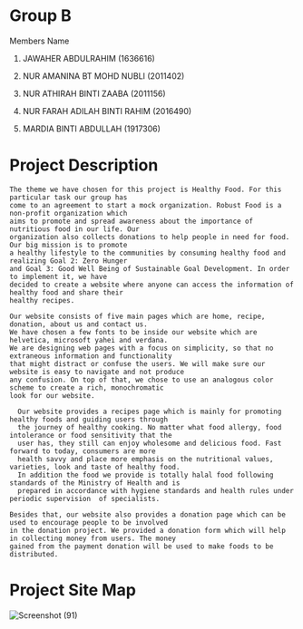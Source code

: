 # Group B 
Members Name

1. JAWAHER ABDULRAHIM (1636616)

2. NUR AMANINA BT MOHD NUBLI (2011402)

3. NUR ATHIRAH BINTI ZAABA (2011156)

4. NUR FARAH ADILAH BINTI RAHIM (2016490)

5. MARDIA BINTI ABDULLAH (1917306)

# Project Description

    The theme we have chosen for this project is Healthy Food. For this particular task our group has
    come to an agreement to start a mock organization. Robust Food is a non-profit organization which
    aims to promote and spread awareness about the importance of nutritious food in our life. Our 
    organization also collects donations to help people in need for food. Our big mission is to promote
    a healthy lifestyle to the communities by consuming healthy food and realizing Goal 2: Zero Hunger 
    and Goal 3: Good Well Being of Sustainable Goal Development. In order to implement it, we have 
    decided to create a website where anyone can access the information of healthy food and share their
    healthy recipes.

    Our website consists of five main pages which are home, recipe, donation, about us and contact us.
    We have chosen a few fonts to be inside our website which are helvetica, microsoft yahei and verdana.
    We are designing web pages with a focus on simplicity, so that no extraneous information and functionality
    that might distract or confuse the users. We will make sure our website is easy to navigate and not produce
    any confusion. On top of that, we chose to use an analogous color scheme to create a rich, monochromatic 
    look for our website.

      Our website provides a recipes page which is mainly for promoting healthy foods and guiding users through
      the journey of healthy cooking. No matter what food allergy, food intolerance or food sensitivity that the
      user has, they still can enjoy wholesome and delicious food. Fast forward to today, consumers are more 
      health savvy and place more emphasis on the nutritional values, varieties, look and taste of healthy food. 
      In addition the food we provide is totally halal food following standards of the Ministry of Health and is
      prepared in accordance with hygiene standards and health rules under periodic supervision  of specialists. 

    Besides that, our website also provides a donation page which can be used to encourage people to be involved
    in the donation project. We provided a donation form which will help in collecting money from users. The money
    gained from the payment donation will be used to make foods to be distributed. 

# Project Site Map

  

![Screenshot (91)](https://user-images.githubusercontent.com/70711353/148640270-0e38832d-dd98-40a0-addf-2cd3fbd5f4ee.png)





